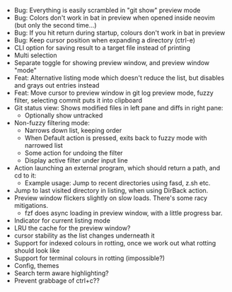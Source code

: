 * Bug: Everything is easily scrambled in "git show" preview mode
* Bug: Colors don't work in bat in preview when opened inside neovim (but only the second time...)
* Bug: If you hit return during startup, colours don't work in bat in preview
* Bug: Keep cursor position when expanding a directory (ctrl-e)
* CLI option for saving result to a target file instead of printing
* Multi selection
* Separate toggle for showing preview window, and preview window "mode"
* Feat: Alternative listing mode which doesn't reduce the list, but disables and grays out entries instead
* Feat: Move cursor to preview window in git log preview mode, fuzzy filter, selecting commit puts it into clipboard
* Git status view: Shows modified files in left pane and diffs in right pane:
  - Optionally show untracked
* Non-fuzzy filtering mode:
    - Narrows down list, keeping order
    - When Default action is pressed, exits back to fuzzy mode with narrowed list
    - Some action for undoing the filter
    - Display active filter under input line
* Action launching an external program, which should return a path, and cd to it:
  - Example usage: Jump to recent directories using fasd, z.sh etc.
* Jump to last visited directory in listing, when using DirBack action.
* Preview window flickers slightly on slow loads. There's some racy mitigations.
  - fzf does async loading in preview window, with a little progress bar.
* Indicator for current listing mode
* LRU the cache for the preview window?
* cursor stability as the list changes underneath it
* Support for indexed colours in rotting, once we work out what rotting should look like
* Support for terminal colours in rotting (impossible?)
* Config, themes
* Search term aware highlighting?
* Prevent grabbage of ctrl+c??
